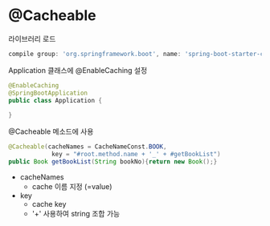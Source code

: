 # @Cacheable

라이브러리 로드
```gradle
compile group: 'org.springframework.boot', name: 'spring-boot-starter-cache'
```
Application 클래스에 @EnableCaching 설정
```java
@EnableCaching
@SpringBootApplication
public class Application {
    
}
```
@Cacheable 메소드에 사용
```java
@Cacheable(cacheNames = CacheNameConst.BOOK,
            key = "#root.method.name + '_' + #getBookList")
public Book getBookList(String bookNo){return new Book();}
```
- cacheNames
  - cache 이름 지정 (=value)
- key
  - cache key
  - '+' 사용하여 string 조합 가능
